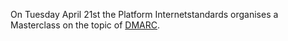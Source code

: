 On Tuesday April 21st the Platform Internetstandards organises
a Masterclass on the topic of [DMARC](/faqs/mail/#DMARC).
